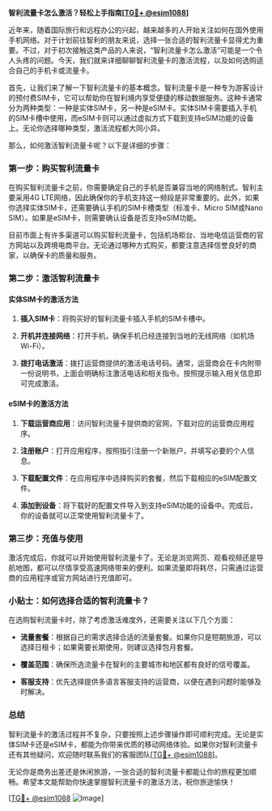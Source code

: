 **智利流量卡怎么激活？轻松上手指南[[TG💪+ @esim1088](https://t.me/s/esim1088)]**

近年来，随着国际旅行和远程办公的兴起，越来越多的人开始关注如何在国外使用手机网络。对于计划前往智利的朋友来说，选择一张合适的智利流量卡显得尤为重要。不过，对于初次接触这类产品的人来说，“智利流量卡怎么激活”可能是一个令人头疼的问题。今天，我们就来详细聊聊智利流量卡的激活流程，以及如何选购适合自己的手机卡或流量卡。

首先，让我们来了解一下智利流量卡的基本概念。智利流量卡是一种专为游客设计的预付费SIM卡，它可以帮助你在智利境内享受便捷的移动数据服务。这种卡通常分为两种类型：一种是实体SIM卡，另一种是eSIM卡。实体SIM卡需要插入手机的SIM卡槽中使用，而eSIM卡则可以通过虚拟方式下载到支持eSIM功能的设备上。无论你选择哪种类型，激活流程都大同小异。

那么，如何激活智利流量卡呢？以下是详细的步骤：

### 第一步：购买智利流量卡

在购买智利流量卡之前，你需要确定自己的手机是否兼容当地的网络制式。智利主要采用4G LTE网络，因此确保你的手机支持这一频段是非常重要的。此外，如果你选择实体SIM卡，还需要确认手机的SIM卡槽类型（标准卡、Micro SIM或Nano SIM）。如果是eSIM卡，则需要确认设备是否支持eSIM功能。

目前市面上有许多渠道可以购买智利流量卡，包括机场柜台、当地电信运营商的官方网站以及跨境电商平台。无论通过哪种方式购买，都要注意选择信誉良好的商家，以确保卡的质量和服务。

### 第二步：激活智利流量卡

#### 实体SIM卡的激活方法

1. **插入SIM卡**：将购买好的智利流量卡插入手机的SIM卡槽中。
   
2. **开机并连接网络**：打开手机，确保手机已经连接到当地的无线网络（如机场Wi-Fi）。
   
3. **拨打电话激活**：拨打运营商提供的激活电话号码。通常，运营商会在卡内附带一份说明书，上面会明确标注激活电话和相关指令。按照提示输入相关信息即可完成激活。

#### eSIM卡的激活方法

1. **下载运营商应用**：访问智利流量卡提供商的官网，下载对应的运营商应用程序。
   
2. **注册账户**：打开应用程序，按照指引注册一个新账户，并填写必要的个人信息。
   
3. **下载配置文件**：在应用程序中选择购买的套餐，然后下载相应的eSIM配置文件。
   
4. **添加到设备**：将下载好的配置文件导入到支持eSIM功能的设备中。完成后，你的设备就可以正常使用智利流量卡了。

### 第三步：充值与使用

激活完成后，你就可以开始使用智利流量卡了。无论是浏览网页、观看视频还是导航地图，都可以尽情享受高速网络带来的便利。如果流量即将耗尽，只需通过运营商的应用程序或官方网站进行充值即可。

### 小贴士：如何选择合适的智利流量卡？

在选购智利流量卡时，除了考虑激活难度外，还需要关注以下几个方面：

- **流量套餐**：根据自己的需求选择合适的流量套餐。如果你只是短期旅游，可以选择日租卡；如果需要长期使用，则建议选择包月套餐。
  
- **覆盖范围**：确保所选流量卡在智利的主要城市和地区都有良好的信号覆盖。
  
- **客服支持**：优先选择提供多语言客服支持的运营商，以便在遇到问题时能够及时解决。

### 总结

智利流量卡的激活过程并不复杂，只要按照上述步骤操作即可顺利完成。无论是实体SIM卡还是eSIM卡，都能为你带来优质的移动网络体验。如果你对智利流量卡还有其他疑问，欢迎随时联系我们的客服团队[[TG💪+ @esim1088](https://t.me/s/esim1088)]。

无论你是商务出差还是休闲旅游，一张合适的智利流量卡都能让你的旅程更加顺畅。希望本文能帮助你快速掌握智利流量卡的激活方法，祝你旅途愉快！

[[TG💪+ @esim1088](https://t.me/s/esim1088) ![Image](https://i.postimg.cc/4NQfJmqS/Snipaste-2025-05-13-00-14-12.png)]